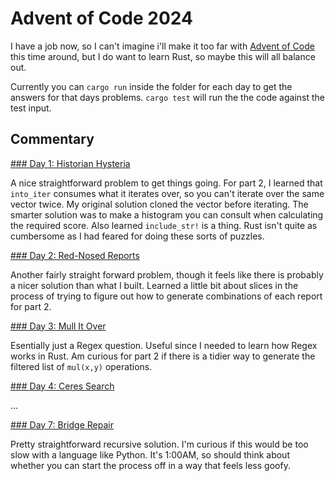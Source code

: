 # Advent of Code 2024

I have a job now, so I can't imagine i'll make it too far with [Advent of Code][1]
this time around, but I do want to learn Rust, so maybe this will all balance
out.

Currently you can `cargo run` inside the folder for each day to get the answers
for that days problems. `cargo test` will run the the code against the test
input.

## Commentary

[### Day 1: Historian Hysteria](https://adventofcode.com/2024/day/1)

A nice straightforward problem to get things going. For part 2, I learned that
`into_iter` consumes what it iterates over, so you can't iterate over the same
vector twice. My original solution cloned the vector before iterating. The
smarter solution was to make a histogram you can consult when calculating the
required score. Also learned `include_str!` is a thing. Rust isn't quite as
cumbersome as I had feared for doing these sorts of puzzles.

[### Day 2: Red-Nosed Reports](https://adventofcode.com/2024/day/2)

Another fairly straight forward problem, though it feels like there is probably
a nicer solution than what I built. Learned a little bit about slices in the
process of trying to figure out how to generate combinations of each report for
part 2.

[### Day 3: Mull It Over](https://adventofcode.com/2024/day/3)

Esentially just a Regex question. Useful since I needed to learn how Regex works
in Rust. Am curious for part 2 if there is a tidier way to generate the filtered
list of `mul(x,y)` operations.

[### Day 4: Ceres Search](https://adventofcode.com/2024/day/4)

...

[### Day 7: Bridge Repair](https://adventofcode.com/2024/day/7)

Pretty straightforward recursive solution. I'm curious if this would be too
slow with a language like Python. It's 1:00AM, so should think about whether
you can start the process off in a way that feels less goofy.




[1]: https://adventofcode.com/2024
